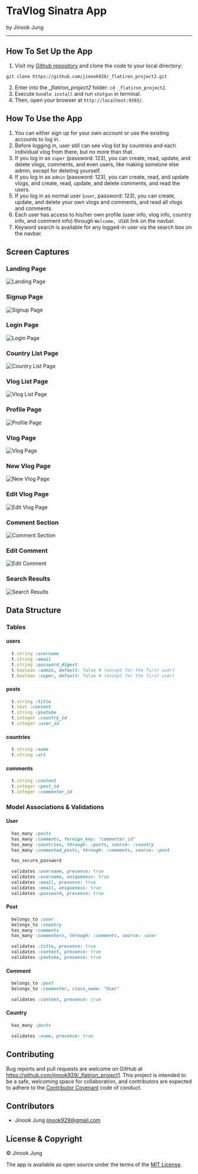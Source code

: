 # TraVlog Sinatra App

by Jinook Jung

* * * * * * * * * *

## How To Set Up the App

1. Visit my [Github repository](https://github.com/jinook929/_flatiron_project2) and clone the code to your local directory:

 `git clone https://github.com/jinook929/_flatiron_project2.git`

2. Enter into the *_flatiron_project2* folder: `cd _flatiron_project2`.
3. Execute `bundle install` and run `shotgun` in terminal.
4. Then, open your browser at `http://localhost:9393/`.

## How To Use the App

1. You can either sign up for your own account or use the existing accounts to log in.
2. Before logging in, user still can see vlog list by countries and each individual vlog from there, but no more than that.
3. If you log in as `super` (password: 123), you can create, read, update, and delete vlogs, comments, and even users, like making someone else admin, except for deleting yourself.
4. If you log in as `admin` (password: 123), you can create, read, and update vlogs, and create, read, update, and delete comments, and read the users.
5. If you log in as normal user (`user`, password: 123), you can create, update, and delete your own vlogs and comments, and read all vlogs and comments.
6. Each user has access to his/her own profile (user info, vlog info, country info, and comment info) through `Welcome, USER` link on the navbar.
7. Keyword search is available for any logged-in user via the search box on the navbar.

## Screen Captures

### Landing Page

![Landing Page](./public/images/01_landing.png)

### Signup Page

![Signup Page](./public/images/02_signup.png)

### Login Page

![Login Page](./public/images/03_login.png)

### Country List Page

![Country List Page](./public/images/04_countrylist.png)

### Vlog List Page

![Vlog List Page](./public/images/05_vloglist.png)

### Profile Page

![Profile Page](./public/images/06_profile.png)

### Vlog Page

![Vlog Page](./public/images/07_vlog.png)

### New Vlog Page

![New Vlog Page](./public/images/08_newvlog.png)

### Edit Vlog Page

![Edit Vlog Page](./public/images/09_editvlog.png)

### Comment Section

![Comment Section](./public/images/10_comment.png)

### Edit Comment

![Edit Comment](./public/images/11_editcomment.png)

### Search Results

![Search Results](./public/images/12_search.png)

## Data Structure

### Tables

#### users

``` ruby
  t.string :username
  t.string :email
  t.string :password_digest
  t.boolean :admin, default: false # (except for the first user)
  t.boolean :super, default: false # (except for the first user)
```

#### posts

``` ruby
  t.string :title
  t.text :content
  t.string :youtube
  t.integer :country_id
  t.integer :user_id
```

#### countries

``` ruby
  t.string :name
  t.string :url
```

#### comments

``` ruby
  t.string :content
  t.integer :post_id
  t.integer :commenter_id
```

### Model Associations & Validations

#### User

``` ruby
  has_many :posts
  has_many :comments, foreign_key: "commenter_id"
  has_many :countries, through: :posts, source: :country
  has_many :commented_posts, through: :comments, source: :post

  has_secure_password

  validates :username, presence: true
  validates :username, uniqueness: true
  validates :email, presence: true
  validates :email, uniqueness: true
  validates :password, presence: true
```

#### Post

``` ruby
  belongs_to :user  
  belongs_to :country
  has_many :comments
  has_many :commenters, through: :comments, source: :user

  validates :title, presence: true
  validates :content, presence: true
  validates :youtube, presence: true
```

#### Comment

``` ruby
  belongs_to :post
  belongs_to :commenter, class_name: "User"

  validates :content, presence: true
```

#### Country

``` ruby
  has_many :posts

  validates :name, presence: true
```

## Contributing

Bug reports and pull requests are welcome on GitHub at https://github.com/jinook929/_flatiron_project1. This project is intended to be a safe, welcoming space for collaboration, and contributors are expected to adhere to the [Contributor Covenant](contributor-covenant.org) code of conduct.

## Contributors

* Jinook Jung <jinook929@gmail.com>

## License & Copyright

© Jinook Jung

The app is available as open source under the terms of the [MIT License](http://opensource.org/licenses/MIT).
